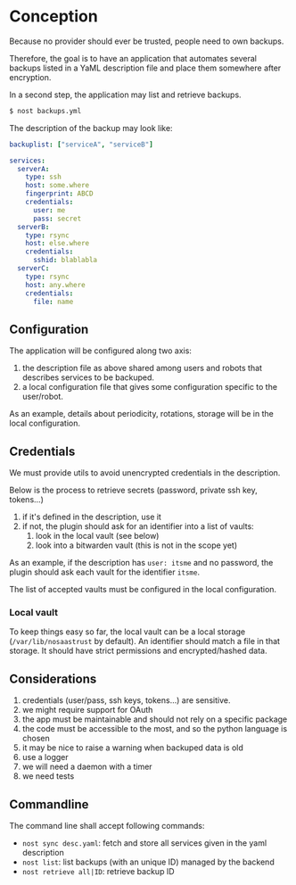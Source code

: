 # Conception

Because no provider should ever be trusted, people need to own backups.

Therefore, the goal is to have an application that automates several backups
listed in a YaML description file and place them somewhere after encryption.

In a second step, the application may list and retrieve backups.

```sh
$ nost backups.yml
```

The description of the backup may look like:

```yaml
backuplist: ["serviceA", "serviceB"]

services:
  serverA:
    type: ssh
    host: some.where
    fingerprint: ABCD
    credentials:
      user: me
      pass: secret
  serverB:
    type: rsync
    host: else.where
    credentials:
      sshid: blablabla
  serverC:
    type: rsync
    host: any.where
    credentials:
      file: name
```

## Configuration

The application will be configured along two axis:

1. the description file as above shared among users and robots that describes
   services to be backuped.
1. a local configuration file that gives some configuration specific to the
   user/robot.

As an example, details about periodicity, rotations, storage will be in the
local configuration.

## Credentials

We must provide utils to avoid unencrypted credentials in the description.

Below is the process to retrieve secrets (password, private ssh key, tokens...)

1. if it's defined in the description, use it
1. if not, the plugin should ask for an identifier into a list of vaults:
   1. look in the local vault (see below)
   1. look into a bitwarden vault (this is not in the scope yet)

As an example, if the description has `user: itsme` and no password, the plugin
should ask each vault for the identifier `itsme`.

The list of accepted vaults must be configured in the local configuration.

### Local vault

To keep things easy so far, the local vault can be a local storage
(`/var/lib/nosaastrust` by default). An identifier should match a file in that
storage. It should have strict permissions and encrypted/hashed data.

## Considerations

1. credentials (user/pass, ssh keys, tokens...) are sensitive.
1. we might require support for OAuth
1. the app must be maintainable and should not rely on a specific package
1. the code must be accessible to the most, and so the python language is chosen
1. it may be nice to raise a warning when backuped data is old
1. use a logger
1. we will need a daemon with a timer
1. we need tests

## Commandline

The command line shall accept following commands:

- `nost sync desc.yaml`: fetch and store all services given in the yaml description
- `nost list`: list backups (with an unique ID) managed by the backend
- `nost retrieve all|ID`: retrieve backup ID
